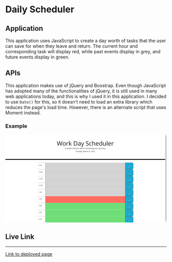 # Daily Scheduler

## Application

This application uses JavaScript to create a day worth of tasks that the user can save for when they leave and return. The current hour and corresponding task will display red, while past events display in grey, and future events display in green.

## APIs

This application makes use of jQuery and Boostrap. Even though JavaScript has adopted many of the functionalities of jQuery, it is still used in many web applications today, and this is why I used it in this application. I decided to use `Date()` for this, so it doesn't need to load an extra library which reduces the page's load time. However, there is an alternate script that uses Moment instead.

### Example

![website example](./Assets/Images/Website_Screenshot.png)

## Live Link

- - -
[Link to deployed page](https://phoenix-staley.github.io/Daily_Scheduler/)